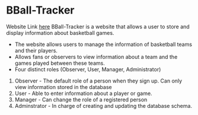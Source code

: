 # BBall-Tracker

Website Link [here](https://bball-tracker.000webhostapp.com/) 
BBall-Tracker is a website that allows a user to store and display information about basketball games.
* The website allows users to manage the information of basketball teams and their players.
* Allows fans or observers to view information about a team and the games played between these teams. 
* Four distinct roles (Observer, User, Manager, Administrator)
1. Observer - The default role of a person when they sign up. Can only view information stored in the database
2. User - Able to enter information about a player or game. 
3. Manager - Can change the role of a registered person
4. Adminstrator - In charge of creating and updating the database schema. 


